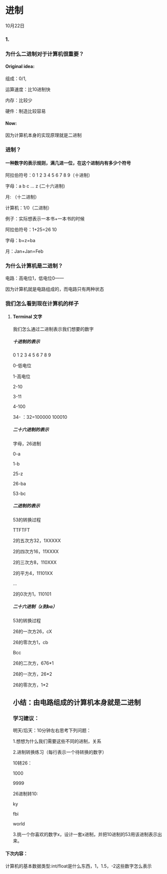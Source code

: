 # 进制

10月22日

### 1.

### 为什么二进制对于计算机很重要？

#### Original idea:

组成：0/1,

运算速度：比10进制快

内存：比较少

硬件：制造比较容易



#### Now:

因为计算机本身的实现原理就是二进制



### 进制？

#### 一种数字的表示规则，满几进一位，在这个进制内有多少个符号

阿拉伯符号：0 1 2 3 4 5 6 7 8 9（十进制）

字母：a b c ... z (二十六进制)

月: （十二进制）

计算机：1/0（二进制）



例子：实际想表示一本书+一本书的时候

阿拉伯符号：1+25=26     10

字母：b+z=ba

月：Jan+Jan=Feb



### 为什么计算机是二进制？

电路：高电位1，低电位0——

因为计算机就是电路组成的，而电路只有两种状态



### 我们怎么看到现在计算机的样子



1. #### Terminal 文字

   我们怎么通过二进制表示我们想要的数字

   

   ##### 十进制的表示

   0 1 2 3 4 5 6 7 8 9

   0-低电位

   1-高电位

   2-10

   3-11

   4-100

   34- ：32=100000 100010

   

   ##### 二十六进制的表示

   字母，26进制

   0-a

   1-b

   25-z

   26-ba

   53-bc

   ##### 二进制的表示

   53的转换过程

   TTFTFT

   2的五次方32，1XXXXX

   2的四次方16，11XXXX

   2的三次方8，110XXX

   2的平方4，11101XX

   ...

   2的0次方1，110101   

   

   ##### 二十六进制（z到ba）

   53的转换过程

   26的一次方26，cX

   26的零次方1，cb

   

   Bcc 

   26的二次方，676*1

   26的一次方，26*2

   26的零次方，1*2

   

   ## 小结：由电路组成的计算机本身就是二进制

   

   ### 学习建议：

   明天/后天：10分钟左右思考下列问题：

   1.想想为什么我们需要这些不同的进制，关系

   2.进制转换练习（每行表示一个待转换的数字）

   

   10转26：

   1000

   9999

   

   26进制转10:

   ky

   fbi

   world

   

   3.挑一个你喜欢的数字x，设计一套x进制，并把10进制的53用该进制表示出来。



#### 下次内容：

计算机的基本数据类型:int/float是什么东西，1，1.5，-2这些数字怎么表示



### 